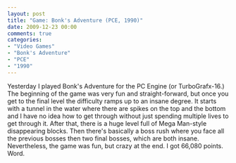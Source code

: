 ```yaml
---
layout: post
title: "Game: Bonk's Adventure (PCE, 1990)"
date: 2009-12-23 00:00
comments: true
categories:
- "Video Games"
- "Bonk's Adventure"
- "PCE"
- "1990"
---
```


Yesterday I played Bonk's Adventure for the PC Engine (or
TurboGrafx-16.) The beginning of the game was very fun and
straight-forward, but once you get to the final level the
difficulty ramps up to an insane degree. It starts with a tunnel
in the water where there are spikes on the top and the bottom and
I have no idea how to get through without just spending multiple
lives to get through it. After that, there is a huge level full of
Mega Man-style disappearing blocks. Then there's basically a boss
rush where you face all the previous bosses then two final bosses,
which are both insane. Nevertheless, the game was fun, but crazy
at the end. I got 66,080 points. Word.
